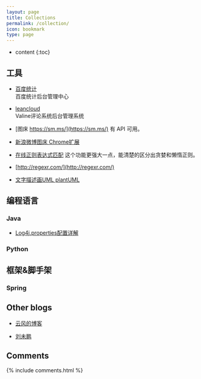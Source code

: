 ```yaml
---
layout: page
title: Collections
permalink: /collection/
icon: bookmark
type: page
---
```


* content
{:toc}

## 工具

* [百度统计](https://tongji.baidu.com/sc-web/10000223658/home/site/index?siteId=15205913)   
    百度统计后台管理中心    

* [leancloud](https://leancloud.cn/dashboard/data.html?appid=kYABEYohgHJRbU1tpa7w3AoF-gzGzoHsz#/)  
    Valine评论系统后台管理系统

* [图床 https://sm.ms/](https://sm.ms/)
    有 API 可用。

* [新浪微博图床 Chrome扩展](https://github.com/Suxiaogang/WeiboPicBed)

- [在线正则表达式匹配](https://regex101.com/)
    这个功能更强大一点，能清楚的区分出贪婪和懒惰正则。

- [http://regexr.com/](http://regexr.com/)

* [文字描述画UML plantUML](https://plantuml.com/zh/)  

## 编程语言

### Java

* [Log4j.properties配置详解](https://www.jianshu.com/p/ccafda45bcea)

### Python

## 框架&脚手架

### Spring


## Other blogs

* [云风的博客](http://www.skywind.me/blog/)

* [刘未鹏](http://mindhacks.cn/)


## Comments

{% include comments.html %}
